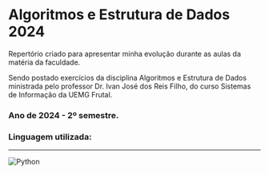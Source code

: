 # Algoritmos e Estrutura de Dados 2024
 Repertório criado para apresentar minha evolução durante as aulas da matéria da faculdade.

Sendo postado exercícios da disciplina Algoritmos e Estrutura de Dados ministrada pelo professor Dr. Ivan José dos Reis Filho, do curso Sistemas de Informação da UEMG Frutal.

### Ano de 2024 - 2º semestre.

### Linguagem utilizada:
---
<div style="display:inline_block">

<img align="center" alt="Python" src="https://img.shields.io/badge/Python-14354C?style=for-the-badge&logo=python&logoColor=white"/>
</div>